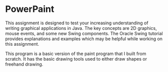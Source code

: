 # PowerPaint
This assignment is designed to test your increasing understanding of writing graphical applications in Java. 
The key concepts are 2D graphics, mouse events, and some new Swing components. The Oracle Swing tutorial provides 
explanations and examples which may be helpful while working on this assignment.


This program is a basic version of the paint program that I built from scratch.  It has the basic drawing tools used to either draw shapes 
or freehand drawing.
